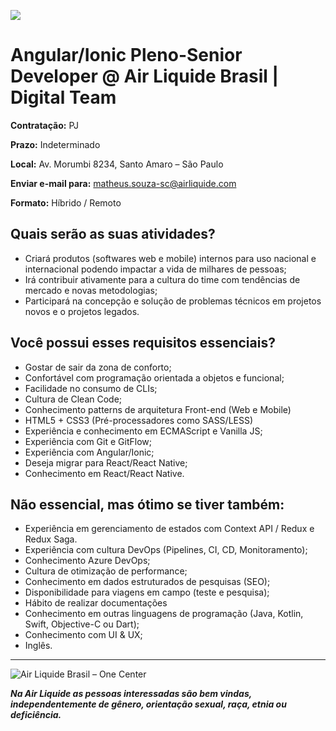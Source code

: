 ![](https://i.ibb.co/m8T361h/frontend-stack.jpg)

# Angular/Ionic Pleno-Senior Developer @ Air Liquide Brasil | Digital Team

**Contratação:** PJ

**Prazo:** Indeterminado

**Local:** Av. Morumbi 8234, Santo Amaro – São Paulo

**Enviar e-mail para:** matheus.souza-sc@airliquide.com

**Formato:** Híbrido / Remoto

## Quais serão as suas atividades?

- Criará produtos (softwares web e mobile) internos para uso nacional e internacional podendo impactar a vida de milhares de pessoas;
- Irá contribuir ativamente para a cultura do time com tendências de mercado e novas metodologias;
- Participará na concepção e solução de problemas técnicos em projetos novos e o projetos legados.

## **Você possui esses requisitos essenciais?**

- Gostar de sair da zona de conforto;
- Confortável com programação orientada a objetos e funcional;
- Facilidade no consumo de CLIs;
- Cultura de Clean Code;
- Conhecimento patterns de arquitetura Front-end (Web e Mobile)
- HTML5 + CSS3 (Pré-processadores como SASS/LESS)
- Experiência e conhecimento em ECMAScript e Vanilla JS;
- Experiência com Git e GitFlow;
- Experiência com Angular/Ionic;
- Deseja migrar para React/React Native;
- Conhecimento em React/React Native.

## **Não essencial, mas ótimo se tiver também:**

- Experiência em gerenciamento de estados com Context API / Redux e Redux Saga.
- Experiência com cultura DevOps (Pipelines, CI, CD, Monitoramento);
- Conhecimento Azure DevOps;
- Cultura de otimização de performance;
- Conhecimento em dados estruturados de pesquisas (SEO);
- Disponibilidade para viagens em campo (teste e pesquisa);
- Hábito de realizar documentações
- Conhecimento em outras linguagens de programação (Java, Kotlin, Swift, Objective-C ou Dart);
- Conhecimento com UI & UX;
- Inglês.

---

<img src="https://i.ibb.co/K60cQCn/Group-1.png" alt="Air Liquide Brasil – One Center" border="0" />

_**Na Air Liquide as pessoas interessadas são bem vindas, independentemente de gênero, orientação sexual, raça, etnia ou deficiência.**_
